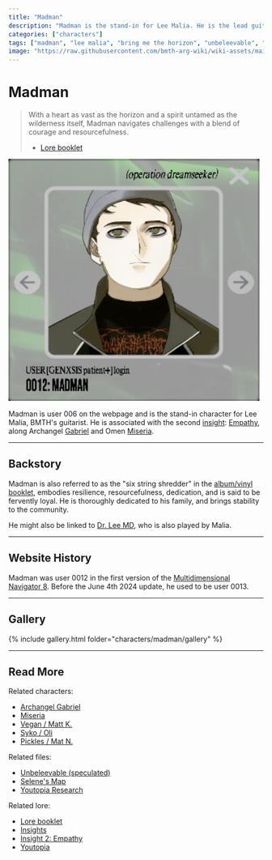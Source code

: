 ```yaml
---
title: "Madman"
description: "Madman is the stand-in for Lee Malia. He is the lead guitarist of Bring Me The Horizon."
categories: ["characters"]
tags: ["madman", "lee malia", "bring me the horizon", "unbeleevable", "bmth", "empathy", "dr lee md", "shredder"]
image: "https://raw.githubusercontent.com/bmth-arg-wiki/wiki-assets/main/characters/madman/madman-300x300.png"
---
```


# Madman

> With a heart as vast as the horizon and a spirit untamed as the wilderness itself, Madman navigates challenges with 
> a blend of courage and resourcefulness.
> 
> - [Lore booklet](../lore/booklet)

![Madman's avatar](https://raw.githubusercontent.com/bmth-arg-wiki/wiki-assets/main/characters/madman/12madman.png)

Madman is user 006 on the webpage and is the stand-in character for Lee Malia, BMTH's guitarist.
He is associated with the second [insight](../lore/insights): [Empathy](../lore/insight2-empathy), 
along Archangel [Gabriel](gabriel) and Omen [Miseria](miseria).

***

## Backstory

Madman is also referred to as the "six string shredder" in the [album/vinyl booklet](../lore/booklet), 
embodies resilience, resourcefulness, dedication, and is said to be fervently loyal. 
He is thoroughly dedicated to his family, and brings stability to the community.

He might also be linked to [Dr. Lee MD](lee-md), who is also played by Malia.

***

## Website History

Madman was user 0012 in the first version of the [Multidimensional Navigator 8](../website/website).
Before the June 4th 2024 update, he used to be user 0013.

***

## Gallery

{% include gallery.html folder="characters/madman/gallery" %}

***

## Read More

Related characters:

- [Archangel Gabriel](gabriel)
- [Miseria](miseria)
- [Vegan / Matt K.](vegan)
- [Syko / Oli](syko)
- [Pickles / Mat N.](pickles)

Related files:

- [Unbeleevable (speculated)](../for-sof/unbeleevable)
- [Selene's Map](../for-sof/selenes_map)
- [Youtopia Research](../for-sof/selene_youtopia_doc)

Related lore:

- [Lore booklet](../lore/booklet)
- [Insights](../lore/insights)
- [Insight 2: Empathy](../lore/insight2-empathy)
- [Youtopia](../lore/youtopia)


